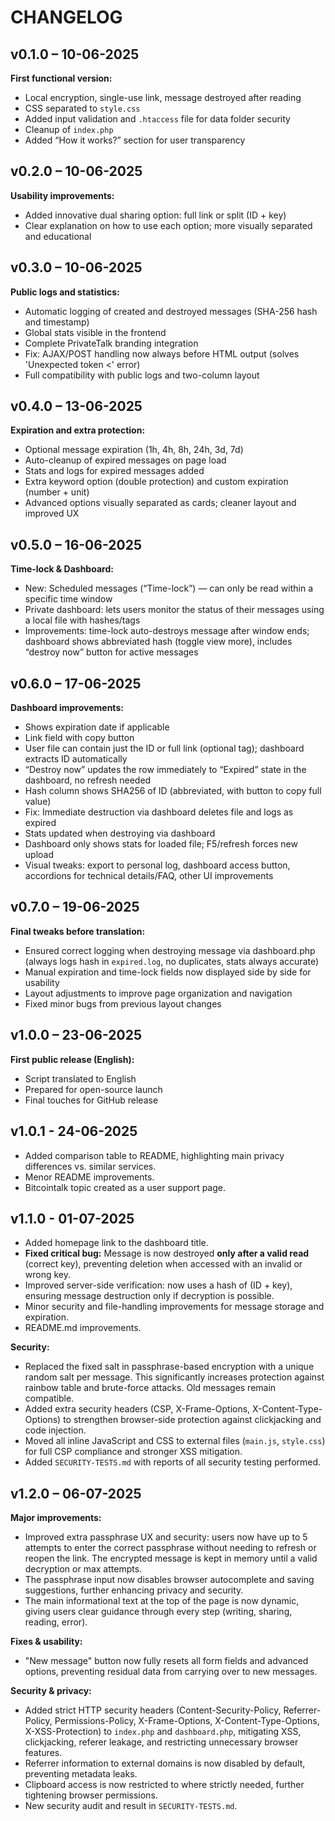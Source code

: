 # CHANGELOG

## v0.1.0 – 10-06-2025
**First functional version:**  
- Local encryption, single-use link, message destroyed after reading  
- CSS separated to `style.css`  
- Added input validation and `.htaccess` file for data folder security  
- Cleanup of `index.php`  
- Added “How it works?” section for user transparency

## v0.2.0 – 10-06-2025
**Usability improvements:**  
- Added innovative dual sharing option: full link or split (ID + key)  
- Clear explanation on how to use each option; more visually separated and educational

## v0.3.0 – 10-06-2025
**Public logs and statistics:**  
- Automatic logging of created and destroyed messages (SHA-256 hash and timestamp)  
- Global stats visible in the frontend  
- Complete PrivateTalk branding integration  
- Fix: AJAX/POST handling now always before HTML output (solves 'Unexpected token <' error)  
- Full compatibility with public logs and two-column layout

## v0.4.0 – 13-06-2025
**Expiration and extra protection:**  
- Optional message expiration (1h, 4h, 8h, 24h, 3d, 7d)  
- Auto-cleanup of expired messages on page load  
- Stats and logs for expired messages added  
- Extra keyword option (double protection) and custom expiration (number + unit)  
- Advanced options visually separated as cards; cleaner layout and improved UX

## v0.5.0 – 16-06-2025
**Time-lock & Dashboard:**  
- New: Scheduled messages (“Time-lock”) — can only be read within a specific time window  
- Private dashboard: lets users monitor the status of their messages using a local file with hashes/tags  
- Improvements: time-lock auto-destroys message after window ends; dashboard shows abbreviated hash (toggle view more), includes “destroy now” button for active messages

## v0.6.0 – 17-06-2025
**Dashboard improvements:**  
- Shows expiration date if applicable  
- Link field with copy button  
- User file can contain just the ID or full link (optional tag); dashboard extracts ID automatically  
- “Destroy now” updates the row immediately to “Expired” state in the dashboard, no refresh needed  
- Hash column shows SHA256 of ID (abbreviated, with button to copy full value)  
- Fix: Immediate destruction via dashboard deletes file and logs as expired  
- Stats updated when destroying via dashboard  
- Dashboard only shows stats for loaded file; F5/refresh forces new upload  
- Visual tweaks: export to personal log, dashboard access button, accordions for technical details/FAQ, other UI improvements

## v0.7.0 – 19-06-2025
**Final tweaks before translation:**  
- Ensured correct logging when destroying message via dashboard.php (always logs hash in `expired.log`, no duplicates, stats always accurate)  
- Manual expiration and time-lock fields now displayed side by side for usability  
- Layout adjustments to improve page organization and navigation  
- Fixed minor bugs from previous layout changes

## v1.0.0 – 23-06-2025
**First public release (English):**  
- Script translated to English  
- Prepared for open-source launch  
- Final touches for GitHub release

## v1.0.1 - 24-06-2025
- Added comparison table to README, highlighting main privacy differences vs. similar services.
- Menor README improvements.
- Bitcointalk topic created as a user support page.

## v1.1.0 - 01-07-2025
- Added homepage link to the dashboard title.
- **Fixed critical bug:** Message is now destroyed **only after a valid read** (correct key), preventing deletion when accessed with an invalid or wrong key.
- Improved server-side verification: now uses a hash of (ID + key), ensuring message destruction only if decryption is possible.
- Minor security and file-handling improvements for message storage and expiration.
- README.md improvements.

**Security:**  
- Replaced the fixed salt in passphrase-based encryption with a unique random salt per message. This significantly increases protection against rainbow table and brute-force attacks. Old messages remain compatible.
- Added extra security headers (CSP, X-Frame-Options, X-Content-Type-Options) to strengthen browser-side protection against clickjacking and code injection.
- Moved all inline JavaScript and CSS to external files (`main.js`, `style.css`) for full CSP compliance and stronger XSS mitigation.
- Added `SECURITY-TESTS.md` with reports of all security testing performed.

## v1.2.0 – 06-07-2025
**Major improvements:**
- Improved extra passphrase UX and security: users now have up to 5 attempts to enter the correct passphrase without needing to refresh or reopen the link. The encrypted message is kept in memory until a valid decryption or max attempts.
- The passphrase input now disables browser autocomplete and saving suggestions, further enhancing privacy and security.
- The main informational text at the top of the page is now dynamic, giving users clear guidance through every step (writing, sharing, reading, error).

**Fixes & usability:**
- "New message" button now fully resets all form fields and advanced options, preventing residual data from carrying over to new messages.

**Security & privacy:**
- Added strict HTTP security headers (Content-Security-Policy, Referrer-Policy, Permissions-Policy, X-Frame-Options, X-Content-Type-Options, X-XSS-Protection) to `index.php` and `dashboard.php`, mitigating XSS, clickjacking, referer leakage, and restricting unnecessary browser features.
- Referrer information to external domains is now disabled by default, preventing metadata leaks.
- Clipboard access is now restricted to where strictly needed, further tightening browser permissions.
- New security audit and result in `SECURITY-TESTS.md`.
